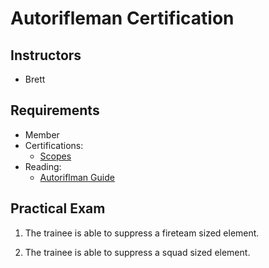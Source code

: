# Autorifleman Certification

## Instructors

- Brett

## Requirements

- Member
- Certifications:
  - [Scopes](guides/scopes.md)
- Reading:
  - [Autoriflman Guide](guides/autorifleman.md)

## Practical Exam

1. The trainee is able to suppress a fireteam sized element.

2. The trainee is able to suppress a squad sized element.
